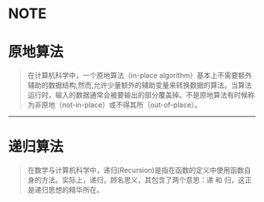 # NOTE

  

# 原地算法
> 在计算机科学中，一个原地算法（in-place algorithm）基本上不需要额外辅助的数据结构,然而,允许少量额外的辅助变量来转换数据的算法。当算法运行时，输入的数据通常会被要输出的部分覆盖掉。不是原地算法有时候称为非原地（not-in-place）或不得其所（out-of-place）。


---

# 递归算法
> 在数学与计算机科学中，递归(Recursion)是指在函数的定义中使用函数自身的方法。实际上，递归，顾名思义，其包含了两个意思：递 和 归，这正是递归思想的精华所在。

